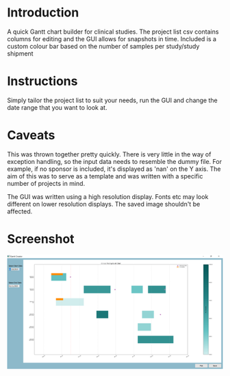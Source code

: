 # Introduction
A quick Gantt chart builder for clinical studies. The project list csv contains columns for editing and the GUI allows 
for snapshots in time. Included is a custom colour bar based on the number of samples per study/study shipment

# Instructions
Simply tailor the project list to suit your needs, run the GUI and change the date range that you want to look at.

# Caveats
This was thrown together pretty quickly. There is very little in the way of exception handling, so the input data needs 
to resemble the dummy file. For example, if no sponsor is included, it's displayed as 'nan' on the Y axis. The aim of 
this was to serve as a template and was written with a specific number of projects in mind.

The GUI was written using a high resolution display. Fonts etc may look different on lower resolution displays. 
The saved image shouldn't be affected.

# Screenshot
![gui-screenshot](example.png)